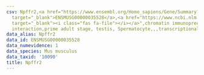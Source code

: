 ```yaml
---
csv: Npffr2,<a href="https://www.ensembl.org/Homo_sapiens/Gene/Summary?db=core;g=ENSMUSG00000035528"
  target="_blank">ENSMUSG00000035528</a>,<a href="https://www.ncbi.nlm.nih.gov/pubmed/25450459"
  target="_blank"><i class="fas fa-file"></i></a>",chromatin immunoprecipitation assay,direct
  interaction,prime adult stage, testis, Spermatocyte,,,transcriptional regulation,
data_alias: Npffr2
data_id: ENSMUSG00000035528
data_numevidence: 1
data_species: Mus musculus
data_taxid: '10090'
title: Npffr2
---
```

